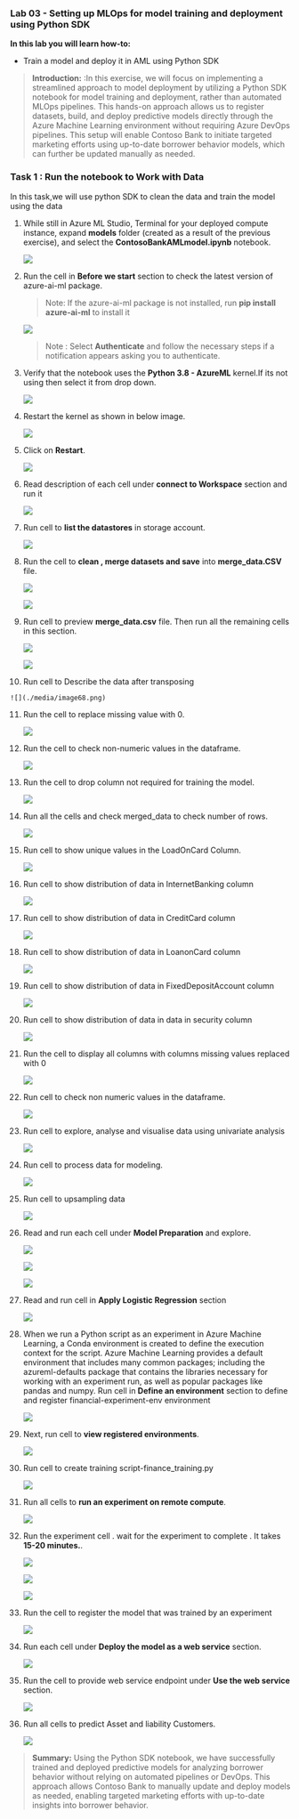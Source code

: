 ### **Lab 03 - Setting up MLOps for model training and deployment using Python SDK**


**In this lab you will learn how-to:**

- Train a model and deploy it in AML using Python SDK


>**Introduction:** :In this exercise, we will focus on implementing a streamlined approach to model deployment by utilizing a Python SDK notebook for model training and deployment, rather than automated MLOps pipelines. This hands-on approach allows us to register datasets, build, and deploy predictive models directly through the Azure Machine Learning environment without requiring Azure DevOps pipelines. This setup will enable Contoso Bank to initiate targeted marketing efforts using up-to-date borrower behavior models, which can further be updated manually as needed.

### **Task 1 : Run the notebook to Work with Data**

In this task,we will use python SDK to clean the data and train the model using the data

1.  While still in Azure ML Studio, Terminal for your deployed compute instance, expand **models** folder (created as a result of the previous exercise), and select the **ContosoBankAMLmodel.ipynb** notebook.

    ![](./media/image59.png)

2.  Run the cell in **Before we start** section to check the latest version of azure-ai-ml package.

    > Note: If the azure-ai-ml package is not installed, run **pip install azure-ai-ml** to install it

    ![](./media/image176.png)

    > Note : Select **Authenticate** and follow the necessary steps if a notification appears asking you to authenticate.

3.  Verify that the notebook uses the **Python 3.8 - AzureML** kernel.If its not using then select it from drop down.

    ![](./media/image60.png)

4.  Restart the kernel as shown in below image.

    ![](./media/image61.png)

5.  Click on **Restart**.

    ![](./media/image62.png)

6.  Read description of each cell under **connect to Workspace** section and run it

    ![](./media/image63.png)

7.  Run cell to **list the datastores** in storage account.

    ![](./media/image64.png)

8.  Run the cell to **clean , merge datasets and save** into **merge_data.CSV** file.

    ![](./media/image65.png)

    ![](./media/image66.png)

9. Run cell to preview **merge_data.csv** file. Then run all the remaining cells in this section.

    ![](./media/image67.png)

    ![](./media/image177.png)

10.  Run cell to Describe the data after transposing

    ![](./media/image68.png)

11. Run the cell to replace missing value with 0.

    ![](./media/image178.png)

12. Run the cell to check non-numeric values in the dataframe.

    ![](./media/image179.png)

13. Run the cell to drop column not required for training the model.

    ![](./media/image180.png)

14. Run all the cells and check merged_data to check number of rows.

    ![](./media/image69.png)

15. Run cell to show unique values in the LoadOnCard Column.

    ![](./media/image70.png)

16. Run cell to show distribution of data in InternetBanking column

    ![](./media/image182.png)

17. Run cell to show distribution of data in CreditCard column

    ![](./media/image183.png)

18. Run cell to show distribution of data in LoanonCard column

    ![](./media/image71.png)

19. Run cell to show distribution of data in FixedDepositAccount column

    ![](./media/image184.png)

20. Run cell to show distribution of data in data in security column

    ![](./media/image185.png)

21. Run the cell to display all columns with columns missing values replaced with 0

    ![](./media/image186.png)

22. Run cell to check non numeric values in the dataframe.

    ![](./media/image187.png)

23. Run cell to explore, analyse and visualise data using univariate analysis 

    ![](./media/image188.png)

24. Run cell to process data for modeling.

    ![](./media/image189.png)

25. Run cell to upsampling data

    ![](./media/image190.png)

26. Read and run each cell under **Model Preparation** and explore.

    ![](./media/image72.png)

    ![](./media/image73.png)

    ![](./media/image74.png)

27. Read and run cell in **Apply Logistic Regression** section

    ![](./media/image75.png)

28. When we run a Python script as an experiment in Azure Machine Learning, a Conda environment is created to define the execution context for the script. Azure Machine Learning provides a default environment that includes many common packages; including the azureml-defaults package that contains the libraries necessary for working with an experiment run, as well as popular packages like pandas and numpy. Run cell in **Define an environment** section to define and register financial-experiment-env environment

    ![](./media/image76.png)

29. Next, run cell to **view registered environments**.

    ![](./media/image77.png)

30. Run cell to create training script-finance_training.py

    ![](./media/image191.png)

31. Run all cells to **run an experiment on remote compute**.

    ![](./media/image78.png)

32. Run the experiment cell . wait for the experiment to complete . It
    takes **15-20 minutes.**. 

    ![](./media/image79.png)

    ![](./media/image80.png)

    ![](./media/image81.png)

33. Run the cell to register the model that was trained by an experiment 

    ![](./media/image192.png)

34. Run each cell under **Deploy the model as a web service** section.

    ![](./media/image82.png)

35. Run the cell to provide web service endpoint under **Use the web service** section.

    ![](./media/image83.png)

36. Run all cells to predict Asset and liability Customers.

    ![](./media/image84.png)

>**Summary:** Using the Python SDK notebook, we have successfully trained and deployed predictive models for analyzing borrower behavior without relying on automated pipelines or DevOps. This approach allows Contoso Bank to manually update and deploy models as needed, enabling targeted marketing efforts with up-to-date insights into borrower behavior.
